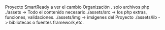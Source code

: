 Proyecto SmartReady
a ver el cambio
Organización
. solo archivos php
./assets -> Todo el contenido necesario../assets/src -> los php extras, funciones, validaciones.
./assets/img -> imágenes del Proyecto
./assets/lib -> bibliotecas o fuentes framework,etc. 
